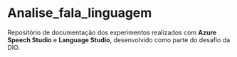 # Analise_fala_linguagem
Repositório de documentação dos experimentos realizados com **Azure Speech Studio** e **Language Studio**, desenvolvido como parte do desafio da DIO.
